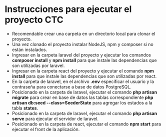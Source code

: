 # Instrucciones para ejecutar el proyecto CTC

- Recomendable crear una carpeta en un directorio local para clonar el proyecto.
- Una vez clonado el proyecto instalar NodeJS, npm y composer si no están instalados.
- Ingresar en la carpeta laravel del proyecto y ejecutar los comandos **composer install** y **npm install** para que instale las dependencias que son utilizadas por laravel.
- Ingresar en la carpeta react del proyecto y ejecutar el comando **npm install** para que instale las dependencias que son utilizadas por react.
- En la carpeta de laravel, en el archivo **.env** especificar el usuario y la contraseña para conectarse a base de datos PostgreSQL.
- Posicionado en la carpeta de laravel, ejecutar el comando **php artisan migrate** para crear en base de datos las tablas correspondiente **php artisan db:seed --class=SeederState** para agregar los estados a la tabla **states**.
- Posicionado en la carpeta de laravel, ejecutar el comando **php artisan serve** para ejecutar el servidor de laravel.
- Posicionado en la carpeta de react, ejecutar el comando **npm start** para ejecutar el front de la aplicación. 
